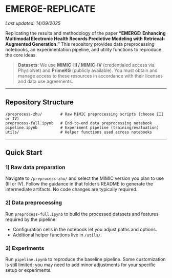 # EMERGE-REPLICATE

*Last updated: 14/09/2025*

Replicating the results and methodology of the paper **“EMERGE: Enhancing Multimodal Electronic Health Records Predictive Modeling with Retrieval-Augmented Generation.”**
This repository provides data preprocessing notebooks, an experimentation pipeline, and utility functions to reproduce the core ideas.

> **Datasets**: We use **MIMIC-III / MIMIC-IV** (credentialed access via PhysioNet) and **PrimeKG** (publicly available). You must obtain and manage access to these resources in accordance with their licenses and data use agreements.

---

## Repository Structure

```
/preprocess-zhu/        # Raw MIMIC preprocessing scripts (choose III or IV)
preprocess-full.ipynb   # End-to-end data preprocessing notebook
pipeline.ipynb          # Experiment pipeline (training/evaluation)
utils/                  # Helper functions used across notebooks
```

---

## Quick Start

### 1) Raw data preparation

Navigate to `/preprocess-zhu/` and select the MIMIC version you plan to use (III or IV).
Follow the guidance in that folder’s README to generate the intermediate artifacts. No code changes are typically required.

### 2) Data preprocessing

Run `preprocess-full.ipynb` to build the processed datasets and features required by the pipeline.

* Configuration cells in the notebook let you adjust paths and options.
* Additional helper functions live in `/utils/`.

### 3) Experiments

Run `pipeline.ipynb` to reproduce the baseline pipeline.
Some customization is still limited; you may need to add minor adjustments for your specific setup or experiments.